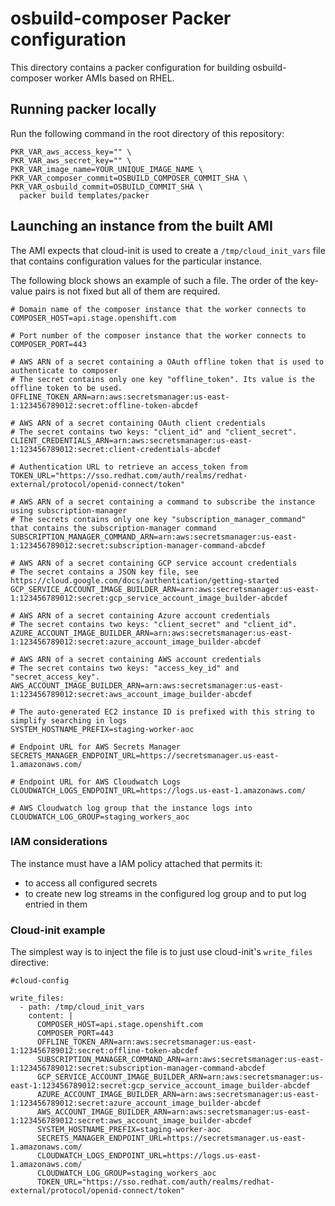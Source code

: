 # osbuild-composer Packer configuration

This directory contains a packer configuration for building osbuild-composer
worker AMIs based on RHEL.

## Running packer locally

Run the following command in the root directory of this repository:
```
PKR_VAR_aws_access_key="" \
PKR_VAR_aws_secret_key="" \
PKR_VAR_image_name=YOUR_UNIQUE_IMAGE_NAME \
PKR_VAR_composer_commit=OSBUILD_COMPOSER_COMMIT_SHA \
PKR_VAR_osbuild_commit=OSBUILD_COMMIT_SHA \
  packer build templates/packer
```

## Launching an instance from the built AMI

The AMI expects that cloud-init is used to create a `/tmp/cloud_init_vars`
file that contains configuration values for the particular instance.

The following block shows an example of such a file. The order of the
key-value pairs is not fixed but all of them are required.

```
# Domain name of the composer instance that the worker connects to
COMPOSER_HOST=api.stage.openshift.com

# Port number of the composer instance that the worker connects to
COMPOSER_PORT=443

# AWS ARN of a secret containing a OAuth offline token that is used to authenticate to composer
# The secret contains only one key "offline_token". Its value is the offline token to be used. 
OFFLINE_TOKEN_ARN=arn:aws:secretsmanager:us-east-1:123456789012:secret:offline-token-abcdef

# AWS ARN of a secret containing OAuth client credentials
# The secret contains two keys: "client_id" and "client_secret".
CLIENT_CREDENTIALS_ARN=arn:aws:secretsmanager:us-east-1:123456789012:secret:client-credentials-abcdef

# Authentication URL to retrieve an access_token from
TOKEN_URL="https://sso.redhat.com/auth/realms/redhat-external/protocol/openid-connect/token"

# AWS ARN of a secret containing a command to subscribe the instance using subscription-manager
# The secrets contains only one key "subscription_manager_command" that contains the subscription-manager command
SUBSCRIPTION_MANAGER_COMMAND_ARN=arn:aws:secretsmanager:us-east-1:123456789012:secret:subscription-manager-command-abcdef

# AWS ARN of a secret containing GCP service account credentials
# The secret contains a JSON key file, see https://cloud.google.com/docs/authentication/getting-started
GCP_SERVICE_ACCOUNT_IMAGE_BUILDER_ARN=arn:aws:secretsmanager:us-east-1:123456789012:secret:gcp_service_account_image_builder-abcdef

# AWS ARN of a secret containing Azure account credentials
# The secret contains two keys: "client_secret" and "client_id".
AZURE_ACCOUNT_IMAGE_BUILDER_ARN=arn:aws:secretsmanager:us-east-1:123456789012:secret:azure_account_image_builder-abcdef

# AWS ARN of a secret containing AWS account credentials
# The secret contains two keys: "access_key_id" and "secret_access_key".
AWS_ACCOUNT_IMAGE_BUILDER_ARN=arn:aws:secretsmanager:us-east-1:123456789012:secret:aws_account_image_builder-abcdef

# The auto-generated EC2 instance ID is prefixed with this string to simplify searching in logs
SYSTEM_HOSTNAME_PREFIX=staging-worker-aoc

# Endpoint URL for AWS Secrets Manager
SECRETS_MANAGER_ENDPOINT_URL=https://secretsmanager.us-east-1.amazonaws.com/

# Endpoint URL for AWS Cloudwatch Logs
CLOUDWATCH_LOGS_ENDPOINT_URL=https://logs.us-east-1.amazonaws.com/

# AWS Cloudwatch log group that the instance logs into
CLOUDWATCH_LOG_GROUP=staging_workers_aoc
```

### IAM considerations
The instance must have a IAM policy attached that permits it:

- to access all configured secrets
- to create new log streams in the configured log group and to put log entried in them


### Cloud-init example

The simplest way is to inject the file is to just use cloud-init's
`write_files` directive:

```
#cloud-config

write_files:
  - path: /tmp/cloud_init_vars
    content: |
      COMPOSER_HOST=api.stage.openshift.com
      COMPOSER_PORT=443 
      OFFLINE_TOKEN_ARN=arn:aws:secretsmanager:us-east-1:123456789012:secret:offline-token-abcdef
      SUBSCRIPTION_MANAGER_COMMAND_ARN=arn:aws:secretsmanager:us-east-1:123456789012:secret:subscription-manager-command-abcdef
      GCP_SERVICE_ACCOUNT_IMAGE_BUILDER_ARN=arn:aws:secretsmanager:us-east-1:123456789012:secret:gcp_service_account_image_builder-abcdef
      AZURE_ACCOUNT_IMAGE_BUILDER_ARN=arn:aws:secretsmanager:us-east-1:123456789012:secret:azure_account_image_builder-abcdef
      AWS_ACCOUNT_IMAGE_BUILDER_ARN=arn:aws:secretsmanager:us-east-1:123456789012:secret:aws_account_image_builder-abcdef
      SYSTEM_HOSTNAME_PREFIX=staging-worker-aoc
      SECRETS_MANAGER_ENDPOINT_URL=https://secretsmanager.us-east-1.amazonaws.com/
      CLOUDWATCH_LOGS_ENDPOINT_URL=https://logs.us-east-1.amazonaws.com/
      CLOUDWATCH_LOG_GROUP=staging_workers_aoc
      TOKEN_URL="https://sso.redhat.com/auth/realms/redhat-external/protocol/openid-connect/token"
```
